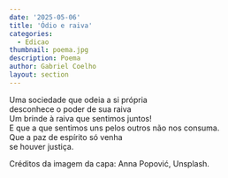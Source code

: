 ```yaml
---
date: '2025-05-06'
title: 'Ódio e raiva'
categories:
  - Edicao
thumbnail: poema.jpg
description: Poema
author: Gabriel Coelho
layout: section
---
```


Uma sociedade que odeia a si própria \
desconhece o poder de sua raiva \
Um brinde à raiva que sentimos juntos! \
E que a que sentimos uns pelos outros não nos consuma. \
Que a paz de espírito só venha \
se houver justiça.

Créditos da imagem da capa: Anna Popović, Unsplash.
